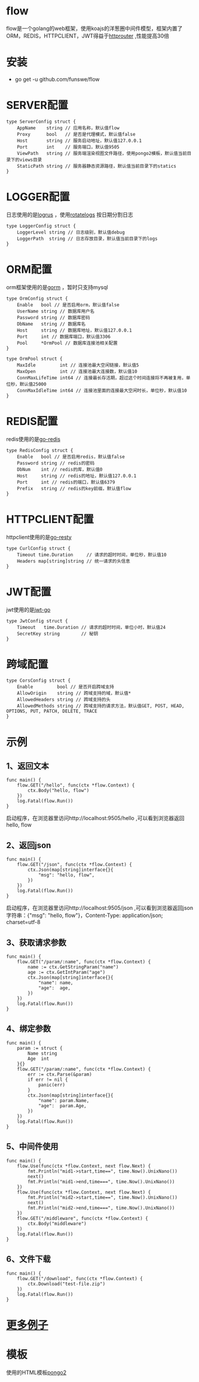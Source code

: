 # flow
flow是一个golang的web框架，使用koajs的洋葱圈中间件模型，框架内置了ORM，REDIS，HTTPCLIENT，JWT得益于[httprouter](https://github.com/julienschmidt/httprouter) ,性能提高30倍

# 安装
- go get -u github.com/funswe/flow

# SERVER配置
```
type ServerConfig struct {
	AppName    string // 应用名称，默认值flow
	Proxy      bool   // 是否是代理模式，默认值false
	Host       string // 服务启动地址，默认值127.0.0.1
	Port       int    // 服务端口，默认值9505
	ViewPath   string // 服务端渲染视图文件路径，使用pongo2模板，默认值当前目录下的views目录
	StaticPath string // 服务器静态资源路径，默认值当前目录下的statics
}
```
# LOGGER配置
日志使用的是[logrus](https://github.com/sirupsen/logrus) ，使用[rotatelogs](https://github.com/lestrrat-go/file-rotatelogs) 按日期分割日志
```
type LoggerConfig struct {
	LoggerLevel string // 日志级别，默认值debug
	LoggerPath  string // 日志存放目录，默认值当前目录下的logs
}
```
# ORM配置
orm框架使用的是[gorm](https://github.com/go-gorm/gorm) ，暂时只支持mysql
```
type OrmConfig struct {
	Enable   bool // 是否启用orm，默认值false
	UserName string // 数据库用户名
	Password string // 数据库密码
	DbName   string // 数据库名
	Host     string // 数据库地址，默认值127.0.0.1
	Port     int // 数据库端口，默认值3306
	Pool     *OrmPool // 数据库连接池相关配置
}

type OrmPool struct {
	MaxIdle         int // 连接池最大空闲链接，默认值5
	MaxOpen         int // 连接池最大连接数，默认值10
	ConnMaxLifeTime int64 // 连接最长存活期，超过这个时间连接将不再被复用，单位秒，默认值25000
	ConnMaxIdleTime int64 // 连接池里面的连接最大空闲时长，单位秒，默认值10
}
```
# REDIS配置
redis使用的是[go-redis](https://github.com/go-redis/redis/v8)
```
type RedisConfig struct {
	Enable   bool // 是否启用redis，默认值false
	Password string // redis的密码
	DbNum    int // redis的库，默认值0
	Host     string // redis的地址，默认值127.0.0.1
	Port     int // redis的端口，默认值6379
	Prefix   string // redis的key前缀，默认值flow
}
```
# HTTPCLIENT配置
httpclient使用的是[go-resty](https://github.com/go-resty/resty/v2)
```
type CurlConfig struct {
	Timeout time.Duration     // 请求的超时时间，单位秒，默认值10
	Headers map[string]string // 统一请求的头信息
}
```
# JWT配置
jwt使用的是[jwt-go](https://github.com/dgrijalva/jwt-go)
```
type JwtConfig struct {
	Timeout   time.Duration // 请求的超时时间，单位小时，默认值24
	SecretKey string        // 秘钥
}
```
# 跨域配置
```
type CorsConfig struct {
	Enable         bool // 是否开启跨域支持
	AllowOrigin    string // 跨域支持的域，默认值*
	AllowedHeaders string // 跨域支持的头
	AllowedMethods string // 跨域支持的请求方法，默认值GET, POST, HEAD, OPTIONS, PUT, PATCH, DELETE, TRACE
}
```
# 示例
## 1、返回文本
```
func main() {
	flow.GET("/hello", func(ctx *flow.Context) {
		ctx.Body("hello, flow")
	})
	log.Fatal(flow.Run())
}
```
启动程序，在浏览器里访问http://localhost:9505/hello ,可以看到浏览器返回hello, flow
## 2、返回json
```
func main() {
	flow.GET("/json", func(ctx *flow.Context) {
		ctx.Json(map[string]interface{}{
			"msg": "hello, flow",
		})
	})
	log.Fatal(flow.Run())
}
```
启动程序，在浏览器里访问http://localhost:9505/json ,可以看到浏览器返回json字符串：{"msg": "hello, flow"}，Content-Type: application/json; charset=utf-8
## 3、获取请求参数
```
func main() {
	flow.GET("/param/:name", func(ctx *flow.Context) {
		name := ctx.GetStringParam("name")
		age := ctx.GetIntParam("age")
		ctx.Json(map[string]interface{}{
			"name": name,
			"age":  age,
		})
	})
	log.Fatal(flow.Run())
}
```
## 4、绑定参数
```
func main() {
	param := struct {
		Name string
		Age  int
	}{}
	flow.GET("/param/:name", func(ctx *flow.Context) {
		err := ctx.Parse(&param)
		if err != nil {
			panic(err)
		}
		ctx.Json(map[string]interface{}{
			"name": param.Name,
			"age":  param.Age,
		})
	})
	log.Fatal(flow.Run())
}
```
## 5、中间件使用
```
func main() {
	flow.Use(func(ctx *flow.Context, next flow.Next) {
		fmt.Println("mid1->start,time==", time.Now().UnixNano())
		next()
		fmt.Println("mid1->end,time===", time.Now().UnixNano())
	})
	flow.Use(func(ctx *flow.Context, next flow.Next) {
		fmt.Println("mid2->start,time==", time.Now().UnixNano())
		next()
		fmt.Println("mid2->end,time===", time.Now().UnixNano())
	})
	flow.GET("/middleware", func(ctx *flow.Context) {
		ctx.Body("middleware")
	})
	log.Fatal(flow.Run())
}
```
## 6、文件下载
```
func main() {
	flow.GET("/download", func(ctx *flow.Context) {
		ctx.Download("test-file.zip")
	})
	log.Fatal(flow.Run())
}
```

# [更多例子](https://github.com/funswe/flow-example)

# 模板
使用的HTML模板[pongo2](https://github.com/flosch/pongo2)




